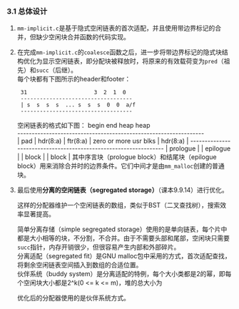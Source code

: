 ### 3.1 总体设计

1. `mm-implicit.c`是基于隐式空闲链表的首次适配，并且使用带边界标记的合并，但缺少空闲块合并函数的代码实现。

2. 在完成`mm-implicit.c`的`coalesce`函数之后，进一步将带边界标记的隐式块结构优化为显示空闲链表，即分配块被释放时，将原来的有效载荷变为`pred`（祖先）和`succ`（后继）。  
	每个块都有下图所示的header和footer：  

		31                     3  2  1  0 
		-----------------------------------
		| s  s  s  s  ... s  s  s  0  0  a/f
		----------------------------------- 

	空闲链表的格式如下图：
		begin                                                          end
		heap                                                           heap  
		-----------------------------------------------------------------   
		|  pad   | hdr(8:a) | ftr(8:a) | zero or more usr blks | hdr(8:a) |
		-----------------------------------------------------------------
		  |       prologue      |                       | epilogue |
		  |         block       |                       | block    |
	其中序言块（prologue block）和结尾块（epilogue block）用来消除合并时的边界条件。它们中间才是由`mm_malloc`创建的普通块。

3. 最后使用**分离的空闲链表（segregated storage）**（课本9.9.14）进行优化。

    这样的分配器维护一个空闲链表的数组，类似于BST（二叉查找树），搜索效率显著提高。

    简单分离存储（simple segregated storage）使用的是单向链表，每个片中都是大小相等的块，不分割，不合并。由于不需要头部和尾部，空闲块只需要`succ`指针，内存开销很少，但很容易产生内部和外部碎片。  
    分离适配（segregated fit）是GNU malloc包中采用的方式，首次适配查找，将剩余空闲链表空间插入到数组的合适位置。  
    伙伴系统（buddy system）是分离适配的特例，每个大小类都是2的幂，即每个空闲块大小都是2^k(0 <= k <= m)，堆的总大小为

    优化后的分配器使用的是伙伴系统方式。


